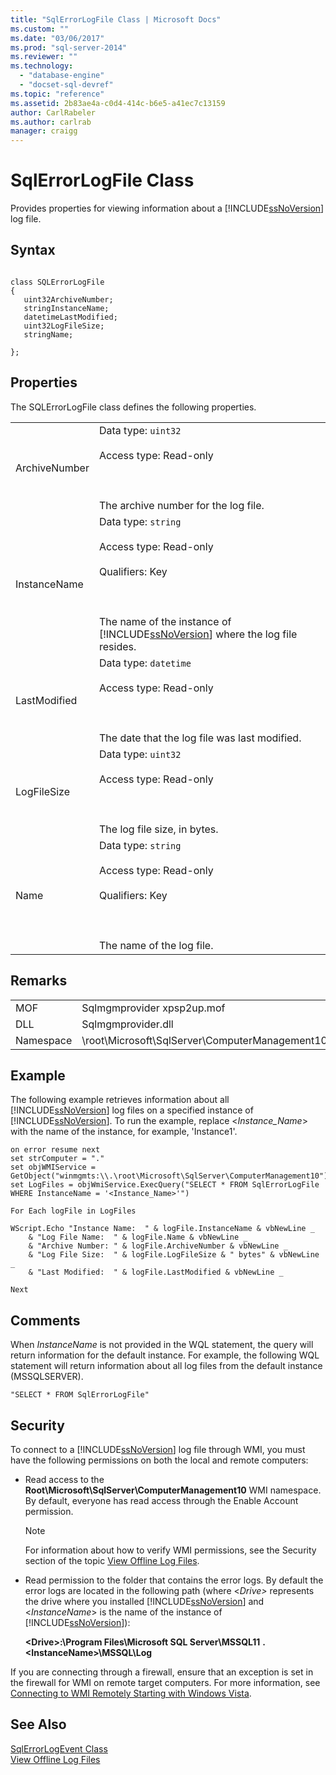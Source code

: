 ```yaml
---
title: "SqlErrorLogFile Class | Microsoft Docs"
ms.custom: ""
ms.date: "03/06/2017"
ms.prod: "sql-server-2014"
ms.reviewer: ""
ms.technology: 
  - "database-engine"
  - "docset-sql-devref"
ms.topic: "reference"
ms.assetid: 2b83ae4a-c0d4-414c-b6e5-a41ec7c13159
author: CarlRabeler
ms.author: carlrab
manager: craigg
---
```

# SqlErrorLogFile Class
  Provides properties for viewing information about a [!INCLUDE[ssNoVersion](../../includes/ssnoversion-md.md)] log file.  
  
## Syntax  
  
```  
  
class SQLErrorLogFile  
{  
   uint32ArchiveNumber;  
   stringInstanceName;  
   datetimeLastModified;  
   uint32LogFileSize;  
   stringName;  
  
};  
```  
  
## Properties  
 The SQLErrorLogFile class defines the following properties.  
  
|||  
|-|-|  
|ArchiveNumber|Data type: `uint32`<br /><br /> Access type: Read-only<br /><br /> <br /><br /> The archive number for the log file.|  
|InstanceName|Data type: `string`<br /><br /> Access type: Read-only<br /><br /> Qualifiers: Key<br /><br /> <br /><br /> The name of the instance of [!INCLUDE[ssNoVersion](../../includes/ssnoversion-md.md)] where the log file resides.|  
|LastModified|Data type: `datetime`<br /><br /> Access type: Read-only<br /><br /> <br /><br /> The date that the log file was last modified.|  
|LogFileSize|Data type: `uint32`<br /><br /> Access type: Read-only<br /><br /> <br /><br /> The log file size, in bytes.|  
|Name|Data type: `string`<br /><br /> Access type: Read-only<br /><br /> Qualifiers: Key<br /><br /> <br /><br /> The name of the log file.|  
  
## Remarks  
  
|||  
|-|-|  
|MOF|Sqlmgmprovider xpsp2up.mof|  
|DLL|Sqlmgmprovider.dll|  
|Namespace|\root\Microsoft\SqlServer\ComputerManagement10|  
  
## Example  
 The following example retrieves information about all [!INCLUDE[ssNoVersion](../../includes/ssnoversion-md.md)] log files on a specified instance of [!INCLUDE[ssNoVersion](../../includes/ssnoversion-md.md)]. To run the example, replace \<*Instance_Name*> with the name of the instance, for example, 'Instance1'.  
  
```  
on error resume next  
set strComputer = "."  
set objWMIService = GetObject("winmgmts:\\.\root\Microsoft\SqlServer\ComputerManagement10")  
set LogFiles = objWmiService.ExecQuery("SELECT * FROM SqlErrorLogFile WHERE InstanceName = '<Instance_Name>'")  
  
For Each logFile in LogFiles  
  
WScript.Echo "Instance Name:  " & logFile.InstanceName & vbNewLine _  
    & "Log File Name:  " & logFile.Name & vbNewLine _  
    & "Archive Number: " & logFile.ArchiveNumber & vbNewLine _  
    & "Log File Size:  " & logFile.LogFileSize & " bytes" & vbNewLine _  
    & "Last Modified:  " & logFile.LastModified & vbNewLine _  
  
Next   
```  
  
## Comments  
 When *InstanceName* is not provided in the WQL statement, the query will return information for the default instance. For example, the following WQL statement will return information about all log files from the default instance (MSSQLSERVER).  
  
```  
"SELECT * FROM SqlErrorLogFile"  
```  
  
## Security  
 To connect to a [!INCLUDE[ssNoVersion](../../includes/ssnoversion-md.md)] log file through WMI, you must have the following permissions on both the local and remote computers:  
  
-   Read access to the **Root\Microsoft\SqlServer\ComputerManagement10** WMI namespace. By default, everyone has read access through the Enable Account permission.  
  
    > [!NOTE]  
    >  For information about how to verify WMI permissions, see the Security section of the topic [View Offline Log Files](../logs/view-offline-log-files.md).  
  
-   Read permission to the folder that contains the error logs. By default the error logs are located in the following path (where \<*Drive>* represents the drive where you installed [!INCLUDE[ssNoVersion](../../includes/ssnoversion-md.md)] and \<*InstanceName*> is the name of the instance of [!INCLUDE[ssNoVersion](../../includes/ssnoversion-md.md)]):  
  
     **\<Drive>:\Program Files\Microsoft SQL Server\MSSQL11** **.\<InstanceName>\MSSQL\Log**  
  
 If you are connecting through a firewall, ensure that an exception is set in the firewall for WMI on remote target computers. For more information, see [Connecting to WMI Remotely Starting with Windows Vista](http://go.microsoft.com/fwlink/?LinkId=178848).  
  
## See Also  
 [SqlErrorLogEvent Class](sqlerrorlogevent-class.md)   
 [View Offline Log Files](../logs/view-offline-log-files.md)  
  
  
